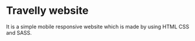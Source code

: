 # Travelly website 
It is a simple mobile responsive website which is made by using  HTML CSS and SASS.
